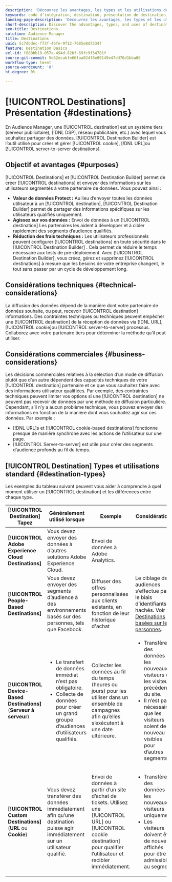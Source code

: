 ```yaml
---
description: 'Découvrez les avantages, les types et les utilisations des destinations : tout système tiers, tel qu’un serveur de publicités ou un DSP, où vous partagez des données. Utilisez Destination Builder pour créer et gérer des destinations de cookie, d’URL ou de serveur à serveur.'
keywords: code d’intégration, destination, présentation de destination, destination, destination, destination, destination, destination, destination, destination, destination, destination, destination, destination, destination
landing-page-description: 'Découvrez les avantages, les types et les utilisations des destinations : tout système tiers, tel qu’un serveur de publicités ou un DSP, où vous partagez des données. Utilisez Destination Builder pour créer et gérer des destinations de cookie, d’URL ou de serveur à serveur.'
short-description: Discover the advantages, types, and uses of destinations – any third-party system, such as an ad server or DSP, where you share data. Use Destination Builder to create and manage cookies, URL, or server-to-server destinations.
seo-title: Destinations
solution: Audience Manager
title: Destinations
uuid: 5c7dbdec-f73f-46fe-9f12-7685e8d7334f
feature: Destination Basics
exl-id: f880bb18-057a-494d-82bf-69fc9f34781f
source-git-commit: 5d62ecabfe66faa024f8e89149e47dd76d1bba86
workflow-type: tm+mt
source-wordcount: '0'
ht-degree: 0%

---
```


# [!UICONTROL Destinations] Présentation {#destinations}

En Audience Manager, une [!UICONTROL destination] est un système tiers (serveur publicitaire), [!DNL DSP], réseau publicitaire, etc.) avec lequel vous souhaitez partager des données. [!UICONTROL Destination Builder] est l’outil utilisé pour créer et gérer [!UICONTROL cookie], [!DNL URL]ou [!UICONTROL server-to-server destinations].

## Objectif et avantages {#purposes}

<!-- c_destinations.xml -->

[!UICONTROL Destinations] et [!UICONTROL Destination Builder] permet de créer [!UICONTROL destinations] et envoyer des informations sur les utilisateurs segmentés à votre partenaire de données. Vous pouvez ainsi :

* **Valeur de données Protect :** Au lieu d’envoyer toutes les données utilisateur à un [!UICONTROL destination], [!UICONTROL Destination Builder] permet de partager des informations spécifiques sur les utilisateurs qualifiés uniquement.
* **Agissez sur vos données :** Envoi de données à un [!UICONTROL destination] Les partenaires les aident à développer et à cibler rapidement des segments d’audience qualifiés.
* **Réduction des frais techniques :** Les utilisateurs professionnels peuvent configurer [!UICONTROL destinations] en toute sécurité dans le [!UICONTROL Destination Builder] . Cela permet de réduire le temps nécessaire aux tests de pré-déploiement. Avec [!UICONTROL Destination Builder], vous créez, gérez et supprimez [!UICONTROL destinations] à mesure que les besoins de votre entreprise changent, le tout sans passer par un cycle de développement long.

## Considérations techniques {#technical-considerations}

<!-- destination-delivery-methods.xml -->

La diffusion des données dépend de la manière dont votre partenaire de données souhaite, ou peut, recevoir [!UICONTROL destination] informations. Des contraintes techniques ou techniques peuvent empêcher une [!UICONTROL destination] de la réception de données via [!DNL URL], [!UICONTROL cookie]ou [!UICONTROL server-to-server] processus. Collaborez avec votre partenaire tiers pour déterminer la méthode qu’il peut utiliser.

## Considérations commerciales {#business-considerations}

Les décisions commerciales relatives à la sélection d’un mode de diffusion plutôt que d’un autre dépendent des capacités techniques de votre [!UICONTROL destination] partenaire et ce que vous souhaitez faire avec des informations utilisateur qualifiées. Par exemple, des contraintes techniques peuvent limiter vos options si une [!UICONTROL destination] ne peuvent pas recevoir de données par une méthode de diffusion particulière. Cependant, s’il n’y a aucun problème technique, vous pouvez envoyer des informations en fonction de la manière dont vous souhaitez agir sur ces données. Par exemple :

* [!DNL URL]s et [!UICONTROL cookie-based destinations] fonctionne presque de manière synchrone avec les actions de l’utilisateur sur une page.
* [!UICONTROL Server-to-server] est utile pour créer des segments d’audience profonds au fil du temps.

## [!UICONTROL Destination] Types et utilisations standard {#destination-types}

Les exemples du tableau suivant peuvent vous aider à comprendre à quel moment utiliser un [!UICONTROL destination] et les différences entre chaque type.

| [!UICONTROL Destination] Tapez | Généralement utilisé lorsque | Exemple | Considérations |
|--- |--- |--- |--- |
| **[!UICONTROL Adobe Experience Cloud Destinations]** | Vous devez envoyer des données à d’autres solutions Adobe Experience Cloud. | Envoi de données à Adobe Analytics. |  |
| **[!UICONTROL People-Based Destinations]** | Vous devez envoyer des segments d’audience à des environnements basés sur des personnes, tels que Facebook. | Diffuser des offres personnalisées aux clients existants, en fonction de leur historique d&#39;achat | Le ciblage des audiences s’effectue par le biais d’identifiants hachés. Voir [Destinations basées sur les personnes](people-based-destinations-overview.md). |
| **[!UICONTROL Device-Based Destinations]** (**Serveur à serveur**) | <ul><li>Le transfert de données immédiat n’est pas obligatoire.</li><li>Collecte de données pour créer un grand groupe d’audiences d’utilisateurs qualifiés.</li></ul> | Collecter les données au fil du temps (heures ou jours) pour les utiliser dans un ensemble de campagnes afin qu’elles s’exécutent à une date ultérieure. | <ul><li>Transfère des données sur les nouveaux visiteurs et les visiteurs précédents du site. </li><li>Il n’est pas nécessaire que les visiteurs soient de nouveau visibles pour d’autres segments.</li></ul> |
| **[!UICONTROL Custom Destinations]** (**URL** ou **Cookie**) | Vous devez transférer des données immédiatement afin qu’une destination puisse agir immédiatement sur un utilisateur qualifié. | Envoi de données à partir d’un site d’achat de tickets. Utilisez une [!UICONTROL URL] ou [!UICONTROL cookie destination] pour qualifier l’utilisateur et recibler immédiatement. | <ul><li>Transfère des données sur les nouveaux visiteurs uniquement. </li><li>Les visiteurs doivent être de nouveau affichés pour être admissibles au segment.</li></ul> |
